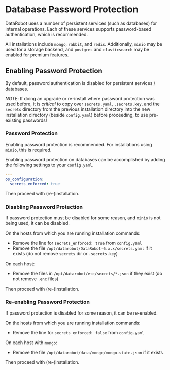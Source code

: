 # Database Password Protection

DataRobot uses a number of persistent services (such as databases) for internal operations.
Each of these services supports password-based authentication, which is recommended.

All installations include `mongo`, `rabbit`, and `redis`.
Additionally, `minio` may be used for a storage backend, and `postgres` and `elasticsearch` may be enabled for premium features.

## Enabling Password Protection

By default, password authentication is disabled for persistent services / databases.

*NOTE*: If doing an upgrade or re-install where password protection was used before, it is _critical_ to copy over `secrets.yaml`, `.secrets.key`, and the `secrets` directory from the previous installation directory into the new installation directory (beside `config.yaml`) before proceeding, to use pre-existing passwords!

### Password Protection

Enabling password protection is recommended. For installations using `minio`, this is required.

Enabling password protection on databases can be accomplished by adding the following settings to your `config.yaml`.

```yaml
---
os_configuration:
  secrets_enforced: true
```

Then proceed with (re-)installation.

### Disabling Password Protection

If password protection must be disabled for some reason, and `minio` is not being used, it can be disabled.

On the hosts from which you are running installation commands:

* Remove the line for `secrets_enforced: true` from `config.yaml`
* Remove the file `/opt/datarobot/DataRobot-6.x.x/secrets.yaml` if it exists (do not remove `secrets` dir or `.secrets.key`)

On each host:

* Remove the files in `/opt/datarobot/etc/secrets/*.json` if they exist (do not remove `.enc` files)

Then proceed with (re-)installation.

### Re-enabling Password Protection

If password protection is disabled for some reason, it can be re-enabled.

On the hosts from which you are running installation commands:

* Remove the line for `secrets_enforced: false` from `config.yaml`

On each host with `mongo`:

* Remove the file `/opt/datarobot/data/mongo/mongo.state.json` if it exists

Then proceed with (re-)installation.
